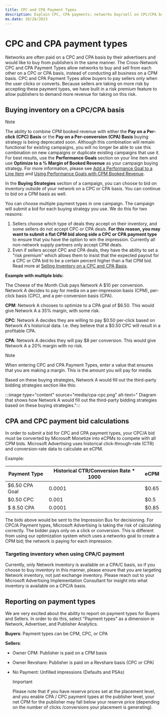 ```yaml
---
title: CPC and CPA Payment Types
description: Explain CPC, CPA payments; networks buy/sell on CPC/CPA basis, allowing payment on clicks/conversions. Includes a risk premium for seller's risk.
ms.date: 10/28/2023
---
```


# CPC and CPA payment types

Networks are often paid on a CPC and CPA basis by their advertisers and would like to buy from publishers in the same manner. The Cross-Network CPC and CPA Payment Types allow networks to buy and sell from each other on a CPC or CPA basis, instead of conducting all business on a CPM basis. CPC and CPA Payment Types allow buyers to pay sellers only when the user clicks or converts. Because sellers are taking on more risk by accepting these payment types, we have built in a risk premium feature to allow publishers to demand more revenue for taking on this risk.

## Buying inventory on a CPC/CPA basis

> [!NOTE]
> The ability to combine CPM booked revenue with either the **Pay on a Per-click (CPC) Basis** or the **Pay on a Per-conversion (CPA) Basis** buying strategy is being deprecated soon. Although this combination will remain functional for existing campaigns, you will no longer be able to use this combination on new campaigns or duplicate existing campaigns that use it. For best results, use the **Performance Goals** section on your line item and use **Optimize to a % Margin of Booked Revenue** as your campaign buying strategy. For more information, please see [Add a Performance Goal to a Line Item](add-a-performance-goal-to-a-line-item.md) and [Using Performance Goals with CPM Booked Revenue](using-performance-goals-with-cpm-booked-revenue.md).

In the **Buying Strategies** section of a campaign, you can choose to bid on inventory outside of your network on a CPC or CPA basis. You can continue to bid on a CPM basis as well.

You can choose multiple payment types in one campaign. The campaign will submit a bid for each buying strategy you use. We do this for two reasons:

1. Sellers choose which type of deals they accept on their inventory, and some sellers do not accept CPC or CPA deals. **For this reason, you may want to submit a flat CPM bid along side a CPC or CPA payment type** to ensure that you have the option to win the impression. Currently all non-network supply partners only accept CPM deals.
1. Even if sellers accept CPC and CPA deals, they have the ability to set a "risk premium" which allows them to insist that the expected payout for a CPC or CPA bid to be a certain percent higher than a flat CPM bid. Read more at [Selling Inventory on a CPC and CPA Basis](selling-inventory-on-a-cpc-and-cpa-basis.md).

**Example with multiple bids:**

The Cheese of the Month Club pays Network A $10 per conversion. Network A decides to pay for media on a per-impression basis (CPM), per-click basis (CPC), and a per-conversion basis (CPA).

**CPM**: Network A chooses to optimize to a CPA goal of $6.50. This would give Network A a 35% margin, with some risk.

**CPC**: Network A decides they are willing to pay $0.50 per-click based on Network A's historical data. I.e. they believe that a $0.50 CPC will result in a profitable CPA.

**CPA**: Network A decides they will pay $8 per conversion. This would give Network A a 20% margin with no risk.

> [!NOTE]
> When entering CPC and CPA Payment Types, enter a value that ensures that you are making a margin. This is the amount you will pay for media.

Based on these buying strategies, Network A would fill out the third-party bidding strategies section like this:

:::image type="content" source="media/cpa-cpc.png" alt-text=" Diagram that shows how Network A would fill out the third-party bidding strategies based on these buying strategies.":::

## CPA and CPC payment bid calculations

In order to submit a bid for CPC and CPA payment types, your CPC/A bid must be converted by Microsoft Monetize into eCPMs to compete with all CPM bids. Microsoft Advertising uses
historical click-through-rate (CTR) and conversion-rate data to calculate an eCPM.

Example:

| Payment Type | Historical CTR/Conversion Rate * 1000 | eCPM |
|---|---|---|
| $6.50 CPA Goal | 0.0001 | $0.65 |
| $0.50 CPC | 0.001 | $0.5 |
| $ 8.50 CPA | 0.0001 | $0.85 |

The bids above would be sent to the Impression Bus for decisioning. For CPC/A Payment types, Microsoft Advertising is taking the risk of calculating correctly. The bidder pays only on a click or conversion. This is different from using our optimization system which uses a networks goal to create a CPM bid; the network is paying for each impression.

### Targeting inventory when using CPA/C payment

Currently, only Network inventory is available on a CPA/C basis, so if you choose to buy inventory in this manner, please ensure that you are targeting Network inventory, not just exchange inventory. Please reach out to your Microsoft Advertising Implementation Consultant for insight into what inventory is available on a CPC/A basis.

## Reporting on payment types

We are very excited about the ability to report on payment types for Buyers and Sellers. In order to do this, select "Payment types" as a dimension in Network, Advertiser, and Publisher Analytics.

**Buyers**: Payment types can be CPM, CPC, or CPA

**Sellers**:

- Owner CPM: Publisher is paid on a CPM basis
- Owner Revshare: Publisher is paid on a Revshare basis (CPC or CPA)
- No Payment: Unfilled impressions (Defaults and PSAs)

   > [!IMPORTANT]
   >
   > Please note that if you have reserve prices set at the placement level, and you enable CPA / CPC payment types at the publisher level, your net CPM for the publisher may
   > fall below your reserve price (depending on the number of clicks /conversions your placement is generating).
